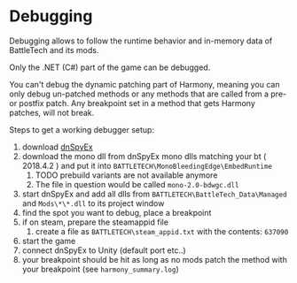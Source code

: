 ﻿# Debugging

Debugging allows to follow the runtime behavior and in-memory data of BattleTech and its mods.

Only the .NET (C#) part of the game can be debugged.

You can't debug the dynamic patching part of Harmony,
meaning you can only debug un-patched methods or any methods that are called from a pre- or postfix patch.
Any breakpoint set in a method that gets Harmony patches, will not break.

Steps to get a working debugger setup:

1. download [dnSpyEx](https://github.com/dnSpyEx/dnSpy)
2. download the mono dll from dnSpyEx mono dlls matching your bt ( 2018.4.2 ) and put it into `BATTLETECH\MonoBleedingEdge\EmbedRuntime`
   1. TODO prebuild variants are not available anymore
   2. The file in question would be called `mono-2.0-bdwgc.dll`
3. start dnSpyEx and add all dlls from `BATTLETECH\BattleTech_Data\Managed` and `Mods\*\*.dll` to its project window
4. find the spot you want to debug, place a breakpoint
5. if on steam, prepare the steamappid file
   1. create a file as `BATTLETECH\steam_appid.txt` with the contents: `637090`
6. start the game
7. connect dnSpyEx to Unity (default port etc..)
8. your breakpoint should be hit as long as no mods patch the method with your breakpoint (see `harmony_summary.log`)
